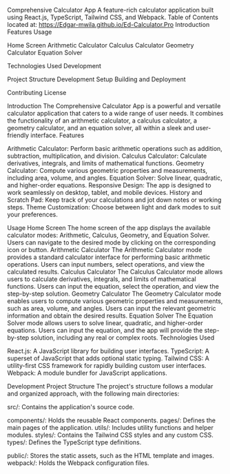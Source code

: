 Comprehensive Calculator App
A feature-rich calculator application built using React.js, TypeScript, Tailwind CSS, and Webpack.
Table of Contents
located at: https://Edgar-mwila.github.io/Ed-Calculator.Pro
Introduction
Features
Usage

Home Screen
Arithmetic Calculator
Calculus Calculator
Geometry Calculator
Equation Solver


Technologies Used
Development

Project Structure
Development Setup
Building and Deployment


Contributing
License

Introduction
The Comprehensive Calculator App is a powerful and versatile calculator application that caters to a wide range of user needs. It combines the functionality of an arithmetic calculator, a calculus calculator, a geometry calculator, and an equation solver, all within a sleek and user-friendly interface.
Features

Arithmetic Calculator: Perform basic arithmetic operations such as addition, subtraction, multiplication, and division.
Calculus Calculator: Calculate derivatives, integrals, and limits of mathematical functions.
Geometry Calculator: Compute various geometric properties and measurements, including area, volume, and angles.
Equation Solver: Solve linear, quadratic, and higher-order equations.
Responsive Design: The app is designed to work seamlessly on desktop, tablet, and mobile devices.
History and Scratch Pad: Keep track of your calculations and jot down notes or working steps.
Theme Customization: Choose between light and dark modes to suit your preferences.

Usage
Home Screen
The home screen of the app displays the available calculator modes: Arithmetic, Calculus, Geometry, and Equation Solver. Users can navigate to the desired mode by clicking on the corresponding icon or button.
Arithmetic Calculator
The Arithmetic Calculator mode provides a standard calculator interface for performing basic arithmetic operations. Users can input numbers, select operations, and view the calculated results.
Calculus Calculator
The Calculus Calculator mode allows users to calculate derivatives, integrals, and limits of mathematical functions. Users can input the equation, select the operation, and view the step-by-step solution.
Geometry Calculator
The Geometry Calculator mode enables users to compute various geometric properties and measurements, such as area, volume, and angles. Users can input the relevant geometric information and obtain the desired results.
Equation Solver
The Equation Solver mode allows users to solve linear, quadratic, and higher-order equations. Users can input the equation, and the app will provide the step-by-step solution, including any real or complex roots.
Technologies Used

React.js: A JavaScript library for building user interfaces.
TypeScript: A superset of JavaScript that adds optional static typing.
Tailwind CSS: A utility-first CSS framework for rapidly building custom user interfaces.
Webpack: A module bundler for JavaScript applications.

Development
Project Structure
The project's structure follows a modular and organized approach, with the following main directories:

src/: Contains the application's source code.

components/: Holds the reusable React components.
pages/: Defines the main pages of the application.
utils/: Includes utility functions and helper modules.
styles/: Contains the Tailwind CSS styles and any custom CSS.
types/: Defines the TypeScript type definitions.


public/: Stores the static assets, such as the HTML template and images.
webpack/: Holds the Webpack configuration files.
